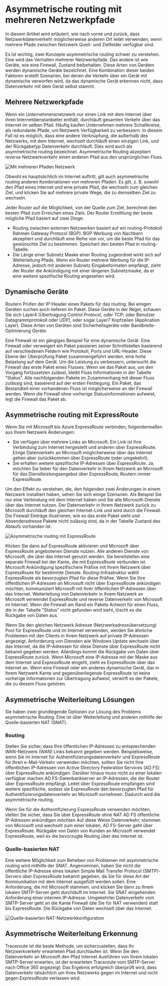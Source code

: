 <properties
   pageTitle="Asymmetrische routing | Microsoft Azure"
   description="In diesem Artikel führt Sie durch die Probleme, die ein Kunden konfrontiert möglicherweise mit asymmetrische routing in einem Netzwerk, die mehrere Links zu einem Ziel enthält."
   documentationCenter="na"
   services="expressroute"
   authors="osamazia"
   manager="carmonm"
   editor=""/>
<tags
   ms.service="expressroute"
   ms.devlang="na"
   ms.topic="get-started-article"
   ms.tgt_pltfrm="na"
   ms.workload="infrastructure-services"
   ms.date="10/10/2016"
   ms.author="osamazia"/>

# <a name="asymmetric-routing-with-multiple-network-paths"></a>Asymmetrische routing mit mehreren Netzwerkpfade

In diesem Artikel wird erläutert, wie nach vorne und zurück, dass Netzwerkdatenverkehr möglicherweise anderen Ort leitet verwenden, wenn mehrere Pfade zwischen Netzwerk Quell- und Zielfelder verfügbar sind.

Es ist wichtig, zwei Konzepte asymmetrische routing schwer zu verstehen. Eine wird das Verhalten mehrerer Netzwerkpfade. Das andere ist wie Geräte, wie eine Firewall, Zustand beibehalten. Diese Arten von Geräten werden dynamische Geräte bezeichnet. Eine Kombination dieser beiden Faktoren erstellt Szenarien, bei denen die Verkehr über ein Gerät mit dynamische verworfen wird, da das dynamische Gerät erkennen nicht, dass Datenverkehr mit dem Gerät selbst stammt.

## <a name="multiple-network-paths"></a>Mehrere Netzwerkpfade

Wenn ein Unternehmensnetzwerk nur einen Link mit dem Internet über ihren Internetdienstanbieter enthält, durchläuft gesamten Verkehr über das Internet im selben Pfad. Häufig kaufen Unternehmen mehrere Schaltkreise, als redundante Pfade, um Netzwerk Verfügbarkeit zu verbessern. In diesem Fall ist es möglich, dass eine andere Verknüpfung, die außerhalb des Netzwerks, mit dem Internet, wechselt durchläuft einen einzigen Link, und der Rückgabetyp Datenverkehr durchläuft. Dies wird auch als asymmetrische routing bezeichnet. Asymmetrische Routing akzeptiert reverse Netzwerkverkehr einen anderen Pfad aus den ursprünglichen Fluss.

![Mit mehreren Pfaden Netzwerk](./media/expressroute-asymmetric-routing/AsymmetricRouting3.png)

Obwohl es hauptsächlich im Internet auftritt, gilt auch asymmetrische routing anderen Kombinationen von mehreren Pfaden. Es gilt, z. B. sowohl den Pfad eines Internet und eine private Pfad, die wechseln zum gleichen Ziel, und klicken Sie auf mehrere private Wege, die zu demselben Ziel zu wechseln.

Jeder Router auf die Möglichkeit, von der Quelle zum Ziel, berechnet den besten Pfad zum Erreichen eines Ziels. Der Router Ermittlung der beste mögliche Pfad basiert auf zwei Dinge:

-   Routing zwischen externen Netzwerken basiert auf ein routing-Protokoll Rahmen Gateway Protocol (BGP). BGP Werbung von Nachbarn akzeptiert und durchläuft eine Reihe von vor, um die beste Pfad für das gewünschte Ziel zu bestimmen. Speichert den besten Pfad in routing-Tabelle.
-   Die Länge einer Subnetz Maske einer Routing zugeordnet wirkt sich auf Weiterleitung Pfade. Wenn ein Router mehrere Werbung für die IP-Adresse, jedoch mit anderen Subnetz Eingabeformaten empfängt, zieht der Router die Ankündigung mit einer längeren Subnetzmaske, da er eine weitere spezifische Routing angesehen wird.

## <a name="stateful-devices"></a>Dynamische Geräte

Routern Prüfen der IP-Header eines Pakets für das routing. Bei einigen Geräten suchen auch tieferen im Paket. Diese Geräte in der Regel, schauen Sie sich Layer4 (Übertragung Control Protocol, oder TCP; oder Benutzer Datagrammprotokoll oder UDP), oder sogar Layer7 Kopfzeilen (Application Layer). Diese Arten von Geräten sind Sicherheitsgeräte oder Bandbreite-Optimierung Geräte. 

Eine Firewall ist ein gängiges Beispiel für eine dynamische Gerät. Eine Firewall oder verweigert ein Paket passieren seiner Schnittstellen basierend auf verschiedenen Feldern wie Protokoll, Ports und URL-Header. Diese Ebene der Überprüfung Paket zusammengeführt werden, eine hohe Belastung auf dem Gerät. Um die Leistung zu verbessern, untersucht die Firewall das erste Paket eines Flusses. Wenn sie das Paket aus, um den Vorgang fortzusetzen zulässt, bleibt Fluss Informationen in der Tabelle "Status". Alle nachfolgenden Pakete im Zusammenhang mit dieser Fluss zulässig sind, basierend auf der ersten Festlegung. Ein Paket, das Bestandteil einer vorhandenen Fluss ist möglicherweise an der Firewall werden. Wenn die Firewall ohne vorherige Statusinformationen aufweist, legt die Firewall das Paket ab.

## <a name="asymmetric-routing-with-expressroute"></a>Asymmetrische routing mit ExpressRoute

Wenn Sie mit Microsoft bis Azure ExpressRoute verbinden, folgendermaßen aus Ihrem Netzwerk Änderungen:

-   Sie verfügen über mehrere Links an Microsoft. Ein Link ist Ihre Verbindung zum Internet hergestellt und anderen über ExpressRoute. Einige Datenverkehr an Microsoft möglicherweise über das Internet gehen aber zurückkommen über ExpressRoute (oder umgekehrt).
-   Sie erhalten weitere spezifische IP-Adressen über ExpressRoute. Ja, möchten Sie lieber für den Datenverkehr in Ihrem Netzwerk an Microsoft für das Dienstleistungsangebot über ExpressRoute, Routern immer ExpressRoute.

Um den Effekt zu verstehen, die, den folgenden zwei Änderungen in einem Netzwerk installiert haben, sehen Sie sich einige Szenarien. Als Beispiel Sie nur eine Verbindung mit dem Internet haben und Sie alle Microsoft-Dienste über das Internet nutzen. Der Datenverkehr in Ihrem Netzwerk zurück zu Microsoft durchläuft den gleichen Internet-Link und wird durch die Firewall. Die Firewall Einträge illustrieren, wie es das erste Paket sieht und Absenderadresse Pakete nicht zulässig sind, da in der Tabelle Zustand des Ablaufs vorhanden ist.

![Asymmetrische routing mit ExpressRoute](./media/expressroute-asymmetric-routing/AsymmetricRouting1.png)


Klicken Sie dann auf ExpressRoute aktivieren und Microsoft über ExpressRoute angebotenen Dienste nutzen. Alle anderen Dienste von Microsoft, die über das Internet genutzt werden. Sie bereitstellen eine separate Firewall bei der Kante, die mit ExpressRoute verbunden ist. Microsoft Ankündigung spezifischere Präfixe mit Ihrem Netzwerk über ExpressRoute für bestimmte Dienste. Routing-Infrastruktur wählt ExpressRoute als bevorzugten Pfad für diese Präfixe. Wenn Sie Ihre öffentlichen IP-Adressen an Microsoft nicht über ExpressRoute ankündigen möchten, kommuniziert Microsoft mit Ihrer öffentlichen IP-Adressen über das Internet. Weiterleitung von Datenverkehr in Ihrem Netzwerk an Microsoft verwendet ExpressRoute und reverse Datenverkehr von Microsoft im Internet. Wenn die Firewall am Rand ein Pakets Antwort für einen Fluss, die in der Tabelle "Status" nicht gefunden wird sieht, löscht es die Rückgabe von Daten aus.

Wenn Sie den gleichen Netzwerk Adresse (Netzwerkadressübersetzung) Pool für ExpressRoute und im Internet verwenden, werden Sie ähnliche Problemen mit den Clients in Ihrem Netzwerk auf private IP-Adressen angezeigt. Anforderung von Diensten wie Windows Update wechseln über das Internet, da die IP-Adressen für diese Dienste über ExpressRoute nicht bekannt gegeben werden. Allerdings kommt die Rückgabe von Daten über ExpressRoute zurück. Wenn Microsoft eine IP-Adresse mit der Maske aus dem Internet und ExpressRoute eingeht, zieht es ExpressRoute über das Internet an. Wenn eine Firewall oder ein anderes dynamische Gerät, das in Ihrem Netzwerk Kante und gegenüberliegende ExpressRoute ist keine vorherige Informationen zur Übertragung aufweist, verwirft es der Pakete, die zu diesem Fluss gehören.

## <a name="asymmetric-routing-solutions"></a>Asymmetrische Weiterleitung Lösungen

Sie haben zwei grundlegende Optionen zur Lösung des Problems asymmetrische Routing. Eine ist über Weiterleitung und anderen mithilfe der Quelle-basierten NAT (SNAT).

### <a name="routing"></a>Routing

Stellen Sie sicher, dass Ihre öffentlichen IP-Adressen zu entsprechenden WAN-Netzwerk (WAN) Links bekannt gegeben werden. Beispielsweise, wenn Sie im Internet für Authentifizierungsdatenverkehr und ExpressRoute für Ihren e-Mail-Verkehr verwenden möchten, sollten Sie nicht Ihre öffentlichen IP-Adressen von Active Directory Federation Services (AD FS) über ExpressRoute ankündigen. Darüber hinaus muss nicht zu einer lokalen verfügbar machen AD FS-Datenbankserver an IP-Adressen, die der Router über ExpressRoute empfängt. Leitet über ExpressRoute empfangen sind weitere spezifische, sodass sie ExpressRoute den bevorzugten Pfad für Authentifizierungsdatenverkehr an Microsoft vornehmen. Dadurch wird die asymmetrische routing.

Wenn Sie für die Authentifizierung ExpressRoute verwenden möchten, stellen Sie sicher, dass Sie über ExpressRoute ohne NAT AD FS öffentliche IP-Adressen ankündigen möchten Auf diese Weise Datenverkehr, stammen von Microsoft und wechselt zum einer lokalen, AD FS-Server geht über ExpressRoute. Rückgabe von Daten von Kunden an Microsoft verwendet ExpressRoute, weil es die bevorzugte Routing über das Internet ist.

### <a name="source-based-nat"></a>Quelle-basierten NAT

Eine weitere Möglichkeit zum Beheben von Problemen mit asymmetrische routing wird mithilfe der SNAT. Angenommen, haben Sie nicht die öffentliche IP-Adresse eines lokalen Simple Mail Transfer Protocol (SMTP)-Servers über ExpressRoute bekannt gegeben, da Sie für diese Art der Kommunikation mit dem Internet ausgefüllt werden sollen. Eine Anforderung, die mit Microsoft stammen, und klicken Sie dann zu Ihrem lokalen SMTP-Server geht durchläuft im Internet. Sie SNAT eingehenden Anforderung einer internen IP-Adresse. Umgekehrter Datenverkehr vom SMTP-Server geht an die Kante Firewall (die Sie für NAT verwenden) statt bis ExpressRoute. Die Rückgabe von Daten wechselt über das Internet.


![Quelle-basierten NAT-Netzwerkkonfiguration](./media/expressroute-asymmetric-routing/AsymmetricRouting2.png)

## <a name="asymmetric-routing-detection"></a>Asymmetrische Weiterleitung Erkennung

Traceroute ist die beste Methode, um sicherzustellen, dass Ihr Netzwerkverkehr erwarteten Pfad durchlaufen ist. Wenn Sie den Datenverkehr an Microsoft den Pfad Internet Ausführen von Ihrem lokalen SMTP-Server erwarten, ist der erwarteten Traceroute vom SMTP-Server nach Office 365 angezeigt. Das Ergebnis erfolgreich überprüft wird, dass Datenverkehr tatsächlich um Ihres Netzwerks gegen im Internet und nicht gegen ExpressRoute verlassen wird.
